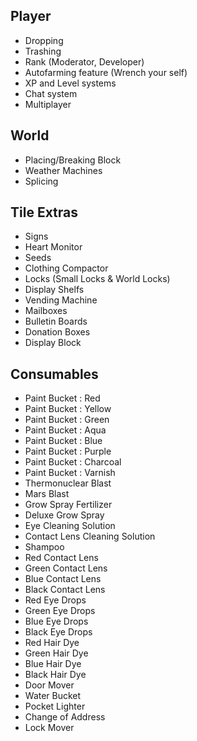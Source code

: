 ## Player
- Dropping
- Trashing
- Rank (Moderator, Developer)
- Autofarming feature (Wrench your self)
- XP and Level systems
- Chat system
- Multiplayer

## World
- Placing/Breaking Block
- Weather Machines
- Splicing

## Tile Extras
- Signs
- Heart Monitor
- Seeds
- Clothing Compactor
- Locks (Small Locks & World Locks)
- Display Shelfs
- Vending Machine
- Mailboxes
- Bulletin Boards
- Donation Boxes
- Display Block

## Consumables
- Paint Bucket : Red
- Paint Bucket : Yellow
- Paint Bucket : Green
- Paint Bucket : Aqua
- Paint Bucket : Blue
- Paint Bucket : Purple
- Paint Bucket : Charcoal
- Paint Bucket : Varnish
- Thermonuclear Blast
- Mars Blast
- Grow Spray Fertilizer
- Deluxe Grow Spray
- Eye Cleaning Solution
- Contact Lens Cleaning Solution
- Shampoo
- Red Contact Lens
- Green Contact Lens
- Blue Contact Lens
- Black Contact Lens
- Red Eye Drops
- Green Eye Drops
- Blue Eye Drops
- Black Eye Drops
- Red Hair Dye
- Green Hair Dye
- Blue Hair Dye
- Black Hair Dye
- Door Mover
- Water Bucket
- Pocket Lighter
- Change of Address
- Lock Mover
